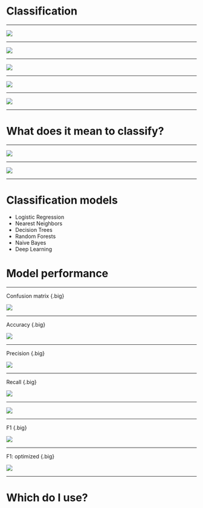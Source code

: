 # Classification

---

![](res/classification1.jpg)

<!--
food / pet / pest activity:
Pass out cards from either https://docs.google.com/document/d/1cvP1897NKnqxj0O8cPlaRAr58jSldOq2LL6Z4E4sYeI/edit (pet) or https://docs.google.com/document/d/15vKGW62h5UVrX6Fo3UGMmnqYhZLwRycEDMq6wxs2BSc/edit (food), depending on whether you want to consider horses food or pet.

These should be cut out so all images and the surrounding boxes with image labels are separate cards. Students work in groups to place each image in a corresponding label box.

When they’re done, come together and ask what they labeled chickens.

Image Details:
* [classification1.jpg](https://unsplash.com/photos/hXXncjTJJ1g): Unsplash License
-->

---

![](res/classification2.jpg)

<!--
What did they label dogs?

Image Details:
* [classification2.jpg](https://unsplash.com/photos/mx0DEnfYxic): Unsplash License
-->

---

![](res/classification3.jpg)

<!--
What did they label horses? (many cultures eat horse meat, so likely depends on whether you chose the [food] or [pet] cards)

Source: Photo by David Dibert on Unsplash

Image Details:
* [classification3.jpg](https://unsplash.com/photos/Huza8QOO3tc): Unsplash License
-->

---

![](res/classification4.gif)

<!--
Last week we explored linear regression. Recall that a linear regression attempts to fit a line to a data set in order to predict a continuous value.

We judge the quality of our regression by measuring the distance of the actual data from our prediction line. Measurements such as mean squared error (MSE), and root mean squared error (RMSE) are common.

We learned that optimal linear regressions can be calculated with a closed-form solution as long as the data set is small enough. We also learned about strategies for discovering the regression when working with large datasets that exceed the memory or computational limits of the closed-form solution (i.e. gradient descent).

Image Details:
* [classification4.gif](http://www.google.com): Copyright Google
-->

---

![](res/classification5.gif)

<!--
This week we will move into a group of problems that don't rely on predicting a continuous value, but instead attempt to predict the "class" of a data point. These classification algorithms can be as simple as determining between two states, such as spam or not spam, through systems that determine the probability that a data point is one of dozens or even thousands of classes.

The 2-class model is often referred to as a "binary classifier". When more than two classes are being considered the problem is referred to as "multi-class classification". There are some algorithms that only work in binary classification states while others can be successful in both binary and multi-class applications.

Image Details:
* [classification5.gif](http://www.google.com): Copyright Google
-->

---

# What does it mean to classify?

<!--
Binary classification can be as simple as a yes/no decision as to which side of a "line" a data point falls on, but most of the time classification is presented as a list of confidences that a class applies to a data point.
-->

---

![](res/classification6.png)

<!--
Classification model results are often returned as a list of confidences. The model will predict the probability that the given data point is part of each class. The model makes predictions. Your code will need to make decisions based on these decisions.

Notice that these confidences do not necessarily sum to 1, so they aren’t quite probabilities. You can perform a mathematical transformation, such as a “softmax” function, so you can interpret them as probabilities instead.

Source: Photo by Nick Karvounis on Unsplash

Image Details:
* [classification6.png](https://unsplash.com/photos/-KNNQqX9rqY): Unsplash License
-->

---

![](res/classification7.png)

<!--
Here is an example of a model returning confusing predictions. The model is decently confident that the picture contains both a parakeet and a tiger. What would you do?

Image Details:
* [classification7.png](http://www.example.com): Unlicensed
-->

---

# Classification models

* Logistic Regression
* Nearest Neighbors
* Decision Trees
* Random Forests
* Naive Bayes
* Deep Learning

<!--
There are numerous models that can be used for classification. A few that we'll see over the course of this bootcamp are mentioned above.

Logistic regression: a variation of linear regression that performs a regression, then uses some threshold to make a classification decision
Nearest Neighbors: a distance measure is used to find the neighbors of a datapoint and classification decisions are made from those
Decision trees: a tree structure where a classification is made through a series of small decisions that ultimately lead to the leaf of a tree
Random forests: a group of trees, each with a random part of the training data, are queried and a consensus classification decision is made
Naive Bayes: Bayesian statistics applied to data to make a classification decision
Deep Learning: Neural networks trained to make classification decisions
-->

# Model performance

<!--
As mentioned before, determining the performance of a linear regression model is performed by measuring the distance between continuous values. In the case of classification models, there aren't any good continuous values to measure. Instead we count the number of predictions that the model got correct and the number that were incorrect. Using these counts we can then create various metrics that can be used to calculate model quality.

We’ll briefly cover the most common measures of classification performance now, and you’ll get more practice with these and more advanced measures later.
-->

---

Confusion matrix {.big}

![](res/classification8.png)

<!--
Most of the performance measures that we look at will be based on values taken from the confusion matrix. For the sake of simplicity we'll stick to evaluating model quality for binary classification or at least from the perspective of a single class.

Think of the two classes as one “positive” and one “negative” class. False Positive means the model predicted “positive” but the correct class is “negative”, and vice versa for False Negative.

Image Details:
* [classification8.png](http://www.google.com): Copyright Google
-->

---

Accuracy {.big}

![](res/classification9.png)

<!--
Accuracy is a very basic measure of quantity. It is simply the number of predictions that the classifier got correct over the total number of predictions made.

Discuss how accuracy isn't a good measure, especially for skewed datasets (class imbalance: when positives or negatives are rare). Consider a dataset predicting some rare disease. In most cases, the disease isn't present so a model that always predicted the disease was not present would likely have a high accuracy.

Color blindness in women: 1 in 200, or .5% of women
If my model always predicted false, what would be the accuracy?

***
Even with balanced classes accuracy is problematic because it ignores the context. Sometimes you care more about performance for one class vs. another. Depending on the consequences of your decision, you will use a different threshold to make the decision.

Ex: If you’re predicting a disease that would require invasive surgery, you will require a much higher probability for your classification as positive than if it only required recommending two aspirin. Or you might even have three different decisions although there are only two classes (sick vs. healthy): "go home and don't worry" vs. "run another test because the one we have is inconclusive" vs. "operate immediately".”

https://stats.stackexchange.com/questions/312780/why-is-accuracy-not-the-best-measure-for-assessing-classification-models

Image Details:
* [classification9.png](http://www.google.com): Copyright Google
-->

---

Precision {.big}

![](res/classification10.png)

<!--
In practice, you need more nuanced measures.

(Students will get more experience with this in the Classification Quality unit. Don't need to spend much time on it here. The slide is just showing that precision is a percentage of the positive cases that were actually correctly predicted over all of the positive case predictions.)

Precision: (true positive / all positive predictions)
When the model predicted positive, how often was it right?
Intuition: did the model classify as positive too often?

what happens if we classify everything as negative except for 1 that we’re 100% sure it’s positive?
100% precision

Write formula on the whiteboard

Image Details:
* [classification10.png](http://www.google.com): Copyright Google
-->

---

Recall {.big}

![](res/classification11.png)

<!--
(Students will get more experience with this in the Classification Quality unit.)
Recall: (true positive / all actual positive)
Out of all the possible positives, how many did the model correctly identify?
Intuition: Did it miss any positives?

Image Details:
* [classification11.png](http://www.google.com): Copyright Google
-->

---

![](res/classification12.jpg)

<!--
Balancing precision and recall is a tug-of-war between the metrics. Finding the optimal point where these two metrics are acceptable to your model is the goal.

If we want to increase recall, predict positive more often
If we want to increase precision, only predict positive when we’re absolutely sure (raise classification threshold)
In general, raising the classification threshold reduces false positives, thus raising precision.

Source: Photo by Anna Samoylova on Unsplash
Image Details:
* [classification12.jpg](https://unsplash.com/photos/w55SpMmoPgE): Unsplash License
-->

---

F1 {.big}

![](res/classification13.png)

<!--
What is a good way to determine if precision and recall are balanced? The F1 score computes the harmonic mean for the values. This formula penalizes small values of either, so optimizing for a high F1 score helps keep both precision and recall high.

Compare color blindness example: accuracy vs F1 when everyone is predicted as negative.

Expand formula to get optimized F1 (can calculate F1 directly from the TP/TN/FP/FN counts)

Image Details:
* [classification13.png](http://www.google.com): Copyright Google
-->

---

F1: optimized {.big}

![](res/classification14.png)

<!--
The F1 formula can be reduced to this formula… math.

Image Details:
* [classification11.png](http://www.google.com): Copyright Google
-->

---

# Which do I use?

<!--
The answer is "it depends".

In general accuracy isn't a good measure.

F1 is a good measure to balance precision and recall.

We’ll discuss more advanced measures later as well -- it is a good idea to measure the quality of your classifier using many different metrics and graphs, and sometimes directly reporting the confusion matrix is insightful
-->

